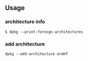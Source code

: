 ## Usage
### architecture info
```
$ dpkg --print-foreign-architectures
```

### add architecture
```
dpkg --add-architecture armhf
```
